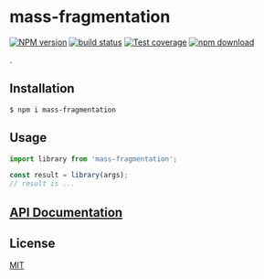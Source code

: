 # mass-fragmentation

[![NPM version][npm-image]][npm-url]
[![build status][ci-image]][ci-url]
[![Test coverage][codecov-image]][codecov-url]
[![npm download][download-image]][download-url]

.

## Installation

`$ npm i mass-fragmentation`

## Usage

```js
import library from 'mass-fragmentation';

const result = library(args);
// result is ...
```

## [API Documentation](https://cheminfo.github.io/mass-fragmentation/)

## License

[MIT](./LICENSE)

[npm-image]: https://img.shields.io/npm/v/mass-fragmentation.svg
[npm-url]: https://www.npmjs.com/package/mass-fragmentation
[ci-image]: https://github.com/cheminfo/mass-fragmentation/workflows/Node.js%20CI/badge.svg?branch=main
[ci-url]: https://github.com/cheminfo/mass-fragmentation/actions?query=workflow%3A%22Node.js+CI%22
[codecov-image]: https://img.shields.io/codecov/c/github/cheminfo/mass-fragmentation.svg
[codecov-url]: https://codecov.io/gh/cheminfo/mass-fragmentation
[download-image]: https://img.shields.io/npm/dm/mass-fragmentation.svg
[download-url]: https://www.npmjs.com/package/mass-fragmentation
